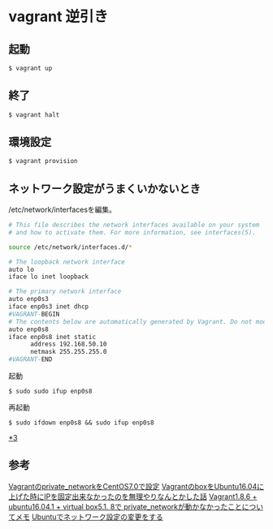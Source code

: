 # vagrant 逆引き

## 起動

```bash
$ vagrant up
```

## 終了

```bash
$ vagrant halt
```

## 環境設定

```bash
$ vagrant provision
```

## ネットワーク設定がうまくいかないとき

/etc/network/interfacesを編集。

```bash
# This file describes the network interfaces available on your system
# and how to activate them. For more information, see interfaces(5).

source /etc/network/interfaces.d/*

# The loopback network interface
auto lo
iface lo inet loopback

# The primary network interface
auto enp0s3
iface enp0s3 inet dhcp
#VAGRANT-BEGIN
# The contents below are automatically generated by Vagrant. Do not modify.
auto enp0s8
iface enp0s8 inet static
      address 192.168.50.10
      netmask 255.255.255.0
#VAGRANT-END
```

起動

```
$ sudo sudo ifup enp0s8
```

再起動

```
$ sudo ifdown enp0s8 && sudo ifup enp0s8
```

[*3][*3]

## 参考

[Vagrantのprivate_networkをCentOS7.0で設定][*1]
[VagrantのboxをUbuntu16.04に上げた時にIPを固定出来なかったのを無理やりなんとかした話][*2]
[Vagrant1.8.6 + ubuntu16.04.1 + virtual box5.1. 8で private_networkが動かなかったことについてメモ][*3]
[Ubuntuでネットワーク設定の変更をする][*4]

[*1]:http://qiita.com/ftakao2007/items/b332f562b0ea74e9f97e
[*2]:http://qiita.com/iganari/items/7cceb33c9d885dbdc9a9
[*3]:http://qiita.com/hibohiboo/items/f65d140114b26ddb7e4a
[*4]:http://qiita.com/norami_dream/items/e238562a9560b9e2bab2